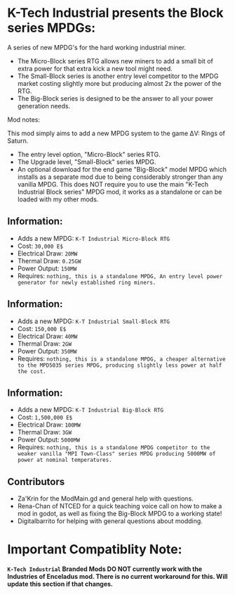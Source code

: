 # K-Tech Industrial presents the Block series MPDGs: 

A series of new MPDG's for the hard working industrial miner. 
- The Micro-Block series RTG allows new miners to add a small bit of extra power for that extra kick a new tool might need. 
- The Small-Block series is another entry level competitor to the MPDG market costing slightly more but producing almost 2x the power of the RTG.   
- The Big-Block series is designed to be the answer to all your power generation needs. 

Mod notes: 

This mod simply aims to add a new MPDG system to the game ΔV: Rings of Saturn.
- The entry level option, "Micro-Block" series RTG.
- The Upgrade level, "Small-Block" series MPDG. 
- An optional download for the end game "Big-Block" model MPDG which installs as a separate mod due to being considerably stronger than any vanilla MPDG.
This does NOT require you to use the main "K-Tech Industrial Block series" MPDG mod, it works as a standalone or can be loaded with my other mods.

## Information:
- Adds a new MPDG: `K-T Industrial Micro-Block RTG`
- Cost: `30,000 E$`
- Electrical Draw: `20MW`
- Thermal Draw: `0.25GW`
- Power Output: `150MW`
- Requires: `nothing, this is a standalone MPDG, An entry level power generator for newly established ring miners.`

## Information:
- Adds a new MPDG: `K-T Industrial Small-Block RTG`
- Cost: `150,000 E$`
- Electrical Draw: `40MW`
- Thermal Draw: `2GW`
- Power Output: `350MW`
- Requires: `nothing, this is a standalone MPDG, a cheaper alternative to the MPD5035 series MPDG, producing slightly less power at half the cost.`

## Information:
- Adds a new MPDG: `K-T Industrial Big-Block RTG`
- Cost: `1,500,000 E$`
- Electrical Draw: `100MW`
- Thermal Draw: `3GW`
- Power Output: `5000MW`
- Requires: `nothing, this is a standalone MPDG competitor to the weaker vanilla "MPI Town-Class" series MPDG producing 5000MW of power at nominal temperatures.`

## Contributors
- Za'Krin for the ModMain.gd and general help with questions.
- Rena-Chan of NTCED for a quick teaching voice call on how to make a mod in godot, as well as fixing the Big-Block MPDG to a working state!
- Digitalbarrito for helping with general questions about modding.

# Important Compatiblity Note:
**`K-Tech Industrial` Branded Mods DO NOT currently work with the Industries of Enceladus mod. There is no current workaround for this. Will update this section if that changes.**
